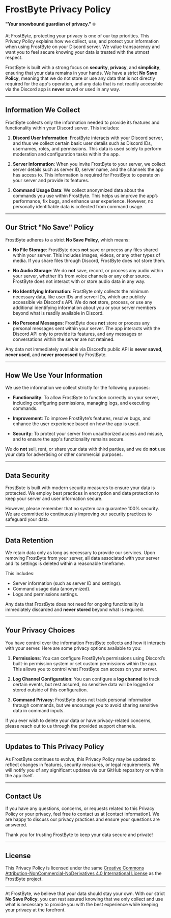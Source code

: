 # FrostByte Privacy Policy

**"Your snowbound guardian of privacy."** ❄️

At FrostByte, protecting your privacy is one of our top priorities. This Privacy Policy explains how we collect, use, and protect your information when using FrostByte on your Discord server. We value transparency and want you to feel secure knowing your data is treated with the utmost respect.

FrostByte is built with a strong focus on **security**, **privacy**, and **simplicity**, ensuring that your data remains in your hands. We have a strict **No Save Policy**, meaning that we do not store or use any data that is not directly required for the app's operation, and any data that is not readily accessible via the Discord app is **never** saved or used in any way.

---

## Information We Collect

FrostByte collects only the information needed to provide its features and functionality within your Discord server. This includes:

1. **Discord User Information**: FrostByte interacts with your Discord server, and thus we collect certain basic user details such as Discord IDs, usernames, roles, and permissions. This data is used solely to perform moderation and configuration tasks within the app.

2. **Server Information**: When you invite FrostByte to your server, we collect server details such as server ID, server name, and the channels the app has access to. This information is required for FrostByte to operate on your server and provide its features.

3. **Command Usage Data**: We collect anonymized data about the commands you use within FrostByte. This helps us improve the app’s performance, fix bugs, and enhance user experience. However, no personally identifiable data is collected from command usage.

---

## Our Strict "No Save" Policy

FrostByte adheres to a strict **No Save Policy**, which means:

- **No File Storage**: FrostByte does **not** save or process any files shared within your server. This includes images, videos, or any other types of media. If you share files through Discord, FrostByte does not store them.
  
- **No Audio Storage**: We do **not** save, record, or process any audio within your server, whether it’s from voice channels or any other source. FrostByte does not interact with or store audio data in any way.

- **No Identifying Information**: FrostByte only collects the minimum necessary data, like user IDs and server IDs, which are publicly accessible via Discord's API. We do **not** store, process, or use any additional identifying information about you or your server members beyond what is readily available in Discord.

- **No Personal Messages**: FrostByte does **not** store or process any personal messages sent within your server. The app interacts with the Discord API only to provide its features, and any messages or conversations within the server are not retained.

Any data not immediately available via Discord’s public API is **never saved**, **never used**, and **never processed** by FrostByte.

---

## How We Use Your Information

We use the information we collect strictly for the following purposes:

- **Functionality**: To allow FrostByte to function correctly on your server, including configuring permissions, managing logs, and executing commands.
  
- **Improvement**: To improve FrostByte’s features, resolve bugs, and enhance the user experience based on how the app is used.

- **Security**: To protect your server from unauthorized access and misuse, and to ensure the app's functionality remains secure.

We do **not** sell, rent, or share your data with third parties, and we do **not** use your data for advertising or other commercial purposes.

---

## Data Security

FrostByte is built with modern security measures to ensure your data is protected. We employ best practices in encryption and data protection to keep your server and user information secure.

However, please remember that no system can guarantee 100% security. We are committed to continuously improving our security practices to safeguard your data.

---

## Data Retention

We retain data only as long as necessary to provide our services. Upon removing FrostByte from your server, all data associated with your server and its settings is deleted within a reasonable timeframe.

This includes:

- Server information (such as server ID and settings).
- Command usage data (anonymized).
- Logs and permissions settings.

Any data that FrostByte does not need for ongoing functionality is immediately discarded and **never stored** beyond what is required.

---

## Your Privacy Choices

You have control over the information FrostByte collects and how it interacts with your server. Here are some privacy options available to you:

1. **Permissions**: You can configure FrostByte’s permissions using Discord’s built-in permission system or set custom permissions within the app. This allows you to control what FrostByte can access on your server.

2. **Log Channel Configuration**: You can configure a **log channel** to track certain events, but rest assured, no sensitive data will be logged or stored outside of this configuration.

3. **Command Privacy**: FrostByte does not track personal information through commands, but we encourage you to avoid sharing sensitive data in command inputs.

If you ever wish to delete your data or have privacy-related concerns, please reach out to us through the provided support channels.

---

## Updates to This Privacy Policy

As FrostByte continues to evolve, this Privacy Policy may be updated to reflect changes in features, security measures, or legal requirements. We will notify you of any significant updates via our GitHub repository or within the app itself.

---

## Contact Us

If you have any questions, concerns, or requests related to this Privacy Policy or your privacy, feel free to contact us at [contact information]. We are happy to discuss our privacy practices and ensure your questions are answered.

Thank you for trusting FrostByte to keep your data secure and private!

---

## License

This Privacy Policy is licensed under the same [Creative Commons Attribution-NonCommercial-NoDerivatives 4.0 International License](https://creativecommons.org/licenses/by-nc-nd/4.0/) as the FrostByte project.

---

At FrostByte, we believe that your data should stay your own. With our strict **No Save Policy**, you can rest assured knowing that we only collect and use what is necessary to provide you with the best experience while keeping your privacy at the forefront.
